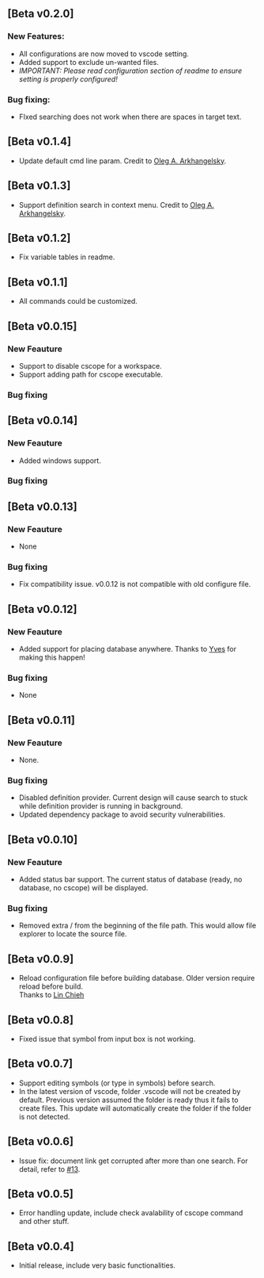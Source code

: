 ## [Beta v0.2.0]
### New Features:
- All configurations are now moved to vscode setting.
- Added support to exclude un-wanted files.
- *IMPORTANT: Please read configuration section of readme to ensure setting is properly configured!*
### Bug fixing:
- FIxed searching does not work when there are spaces in target text.

## [Beta v0.1.4]
- Update default cmd line param.
   Credit to [Oleg A. Arkhangelsky](https://github.com/oleg-umnik).

## [Beta v0.1.3]
- Support definition search in context menu.
   Credit to [Oleg A. Arkhangelsky](https://github.com/oleg-umnik).

## [Beta v0.1.2]
- Fix variable tables in readme.

## [Beta v0.1.1]
- All commands could be customized.

## [Beta v0.0.15]
### New Feauture
- Support to disable cscope for a workspace.
- Support adding path for cscope executable. 

### Bug fixing

## [Beta v0.0.14]
### New Feauture
- Added windows support.

### Bug fixing


## [Beta v0.0.13]
### New Feauture
- None

### Bug fixing
- Fix compatibility issue. v0.0.12 is not compatible with old configure file.  

## [Beta v0.0.12]
### New Feauture
- Added support for placing database anywhere. Thanks to [Yves](https://github.com/ydeweerdt) for making this happen!

### Bug fixing
- None

## [Beta v0.0.11]
### New Feauture
- None.

### Bug fixing
- Disabled definition provider. Current design will cause search to stuck while definition provider is running in background.
- Updated dependency package to avoid security vulnerabilities.

## [Beta v0.0.10]
### New Feauture
- Added status bar support. The current status of database (ready, no database, no cscope) will be displayed.

### Bug fixing
- Removed extra / from the beginning of the file path. This would allow file explorer to locate the source file.

## [Beta v0.0.9]
- Reload configuration file before building database. Older version require reload before build. <br>
  Thanks to [Lin Chieh](https://github.com/jaycetyle)

## [Beta v0.0.8]
- Fixed issue that symbol from input box is not working.

## [Beta v0.0.7]
- Support editing symbols (or type in symbols) before search.
- In the latest version of vscode, folder .vscode will not be created by default. Previous version assumed the folder is ready thus it fails to create files. This update will automatically create the folder if the folder is not detected.

## [Beta v0.0.6]
- Issue fix: document link get corrupted after more than one search. For detail, refer to [#13](https://github.com/xulion/scope4code/issues/13).

## [Beta v0.0.5]
- Error handling update, include check avalability of cscope command and other stuff.

## [Beta v0.0.4]
- Initial release, include very basic functionalities.